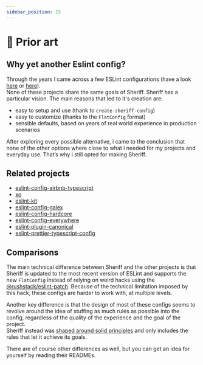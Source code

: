 ```yaml
---
sidebar_position: 15
---
```


# 🧐 Prior art

## Why yet another Eslint config?

Through the years I came across a few ESLint configurations (have a look [here](./prior-art.md#related-projects) or [here](https://github.com/dustinspecker/awesome-eslint#configs)).<br />
None of these projects share the same goals of Sheriff. Sheriff has a particular vision. The main reasons that led to it's creation are:

- easy to setup and use (thank to `create-sheriff-config`)
- easy to customize (thanks to the `FlatConfig` format)
- sensible defaults, based on years of real world experience in production scenarios

After exploring every possible alternative, i came to the conclusion that none of the other options where close to what i needed for my projects and everyday use. That’s why i still opted for making Sheriff.

## Related projects

- [eslint-config-airbnb-typescript](https://github.com/iamturns/eslint-config-airbnb-typescript)
- [xo](https://github.com/xojs/xo)
- [eslint-kit](https://github.com/eslint-kit/eslint-kit)
- [eslint-config-galex](https://github.com/ljosberinn/eslint-config-galex)
- [eslint-config-hardcore](https://github.com/EvgenyOrekhov/eslint-config-hardcore)
- [eslint-config-everywhere](https://github.com/locol23/eslint-config-everywhere)
- [eslint-plugin-canonical](https://github.com/gajus/eslint-plugin-canonical)
- [eslint-prettier-typescript-config](https://github.com/moia-oss/eslint-prettier-typescript-config)

## Comparisons

The main technical difference between Sheriff and the other projects is that Sheriff is updated to the most recent version of ESLint and supports the new `FlatConfig` instead of relying on weird hacks using the [@rushstack/eslint-patch](https://www.npmjs.com/package/@rushstack/eslint-patch). Because of the technical limitation imposed by this hack, these configs are harder to work with, at multiple levels.

Another key difference is that the design of most of these configs seems to revolve around the idea of stuffing as much rules as possible into the config, regardless of the quality of the experience and the goal of the project.<br />
Sheriff instead was [shaped around solid principles](./core-philosophy/criteria.md) and only includes the rules that let it achieve its goals.

There are of course other differences as well, but you can get an idea for yourself by reading their READMEs.
